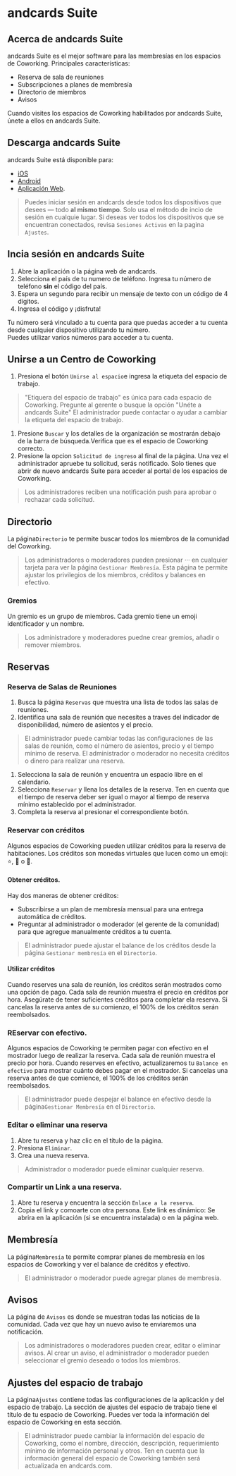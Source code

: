 # andcards Suite

## Acerca de andcards Suite

andcards Suite es el mejor software para las membresías en los espacios de Coworking. Principales características:

* Reserva de sala de reuniones 
* Subscripciones a planes de membresía 
* Directorio de miembros 
* Avisos

Cuando visites los espacios de Coworking habilitados por andcards Suite, únete a ellos en andcards Suite.

## Descarga andcards Suite

andcards Suite está disponible para:

* [iOS](https://itunes.apple.com/us/app/cards-contacts/id1291226540?ls=1&mt=8)
* [Android](https://play.google.com/store/apps/details?id=com.cardscorp.contacts)
* [Aplicación Web](https://andcards.com/suite).

> Puedes iniciar sesión en andcards desde todos los dispositivos que desees — todo **al mismo tiempo**. Solo usa el método de incio de sesión en cualquie lugar. Si deseas ver todos los dispositivos que se encuentran conectados, revisa `Sesiones Activas` en la pagina `Ajustes`.

## Incia sesión en andcards Suite

1. Abre la aplicación o la página web de andcards.
2. Selecciona el país de tu numero de teléfono. Ingresa tu número de teléfono **sin** el código del país.
3. Espera un segundo para recibir un mensaje de texto con un código de 4 dígitos. 
4. Ingresa el código y ¡disfruta!

Tu número será vinculado a tu cuenta para que puedas acceder a tu cuenta desde cualquier dispositivo utilizando tu número.  
Puedes utilizar varios números para acceder a tu cuenta.

## Unirse a un Centro de Coworking

1. Presiona el botón `Unirse al espacio`e ingresa la etiqueta del espacio de trabajo. 

> "Etiquera del espacio de trabajo" es única para cada espacio de Coworking. Pregunte al gerente o busque la opción "Unéte a andcards Suite" El administrador puede contactar o ayudar a cambiar la etiqueta del espacio de trabajo.

1. Presione `Buscar` y los detalles de la organización se mostrarán debajo de la barra de búsqueda.Verifica que es el espacio de Coworking correcto. 
2. Presione la opcion `Solicitud de ingreso` al final de la página.  Una vez el administrador apruebe tu solicitud, serás notificado. Solo tienes que abrir de nuevo andcards Suite para acceder al portal de los espacios de Coworking.

> Los administradores reciben una notificación push para aprobar o rechazar cada solicitud.

## Directorio

La página`Directorio` te permite buscar todos los miembros de la comunidad del Coworking.

> Los administradores o moderadores pueden presionar ··· en cualquier tarjeta para ver la página `Gestionar Membresía`. Esta página te permite ajustar los privilegios de los miembros, créditos y balances en efectivo.

### Gremios

Un gremio es un grupo de miembros. Cada gremio tiene un emoji identificador y un nombre.

> Los administradore y moderadores puedne crear gremios, añadir o remover miembros.

## Reservas

### Reserva de Salas de Reuniones

1. Busca la página `Reservas` que muestra una lista de todos las salas de reuniones. 
2. Identifica una sala de reunión que necesites a traves del indicador de disponibilidad, número de asientos y el precio.

> El administrador puede cambiar todas las configuraciones de las salas de reunión, como el número de asientos, precio y el tiempo mínimo de reserva. El administrador o moderador no necesita créditos o dinero para realizar una reserva.

1. Selecciona la sala de reunión y encuentra un espacio libre en el calendario.    
2. Selecciona `Reservar` y llena los detalles de la reserva. Ten en cuenta que el tiempo de reserva deber ser igual o mayor al tiempo de reserva mínimo establecido por el  administrador. 
3. Completa la reserva al presionar el correspondiente botón. 

### Reservar con créditos

Algunos espacios de Coworking pueden utilizar créditos para la reserva de habitaciones. Los créditos son monedas virtuales que lucen como un emoji: ⭐️, 💎 o 🍑.

#### Obtener créditos.

Hay dos maneras de obtener créditos:

* Subscribirse a un plan de membresía mensual para una entrega automática de créditos.
* Preguntar al administrador o moderador \(el gerente de la comunidad\) para que agregue manualmente créditos a tu cuenta.

> El administrador puede ajustar el balance de los créditos desde la página `Gestionar membresía` en el `Directorio`.

#### Utilizar créditos

Cuando reserves una sala de reunión, los créditos serán mostrados como una opción de pago. Cada sala de reunión muestra el precio en créditos por hora. Asegúrate de tener suficientes créditos para completar ela reserva. Si cancelas la reserva antes de su comienzo, el 100% de los créditos serán reembolsados.

### REservar con efectivo.

Algunos espacios de Coworking te permiten pagar con efectivo en el mostrador luego de realizar la reserva. Cada sala de reunión muestra el precio por hora. Cuando reserves en efectivo, actualizaremos tu `Balance en efectivo` para mostrar cuánto debes pagar en el mostrador. Si cancelas una reserva antes de que comience, el 100% de los créditos serán reembolsados.

> El administrador puede despejar el balance en efectivo desde la página`Gestionar Membresía` en el `Directorio`.

### Editar o eliminar una reserva

1. Abre tu reserva y haz clic en el título de la página. 
2. Presiona `Eliminar`. 
3. Crea una nueva reserva. 

> Administrador o moderador puede eliminar cualquier reserva.

### Compartir un Link a una reserva.

1. Abre tu reserva y encuentra la sección `Enlace a la reserva`.
2. Copia el link y comoarte con otra persona. Este link es dinámico: Se abrira en la aplicación \(si se encuentra instalada\) o en la página web.  

## Membresía

La página`Membresía` te permite comprar planes de membresía en los espacios de Coworking y ver el balance de créditos y efectivo.

> El administrador o moderador puede agregar planes de membresía.

## Avisos

La página de `Avisos` es donde se muestran todas las noticias de la comunidad. Cada vez que hay un nuevo aviso te enviaremos una notificación.

> Los administradores o moderadores pueden crear, editar o eliminar avisos. Al crear un aviso, el administrador o moderador pueden seleccionar el gremio deseado o todos los miembros.

## Ajustes del espacio de trabajo

La página`Ajustes` contiene todas las configuraciones de la aplicación y del espacio de trabajo. La sección de ajustes del espacio de trabajo tiene el título de tu espacio de Coworking. Puedes ver toda la información del espacio de Coworking en esta sección.

> El administrador puede cambiar la información del espacio de Coworking, como el nombre, dirección, descripción, requerimiento mínimo de información personal y otros. Ten en cuenta que la información general del espacio de Coworking también será actualizada en andcards.com.

